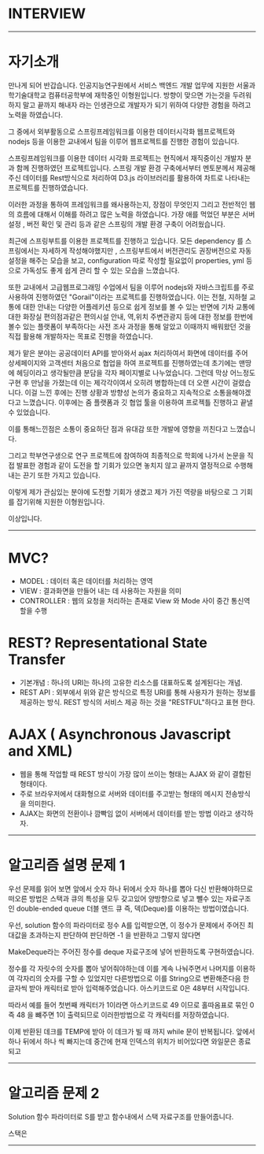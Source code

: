 # INTERVIEW

***


#  자기소개
 
 
만나게 되어 반갑습니다. 
인공지능연구원에서 서비스 백엔드 개발 업무에 지원한 서울과학기술대학교 컴퓨터공학부에 재학중인 이형원입니다.
방향이 맞으면 가는것을 두려워 하지 말고 끝까지 해내자 라는 인생관으로 개발자가 되기 위하여 다양한 경험을 하려고 노력을 하였습니다. 

그 중에서  외부활동으로  스프링프레임워크를 이용한 데이터시각화 웹프로젝트와 nodejs 등을 이용한 교내에서 팀을 이루어  웹프로젝트를 진행한 경험이 있습니다. 

스프링프레임워크를 이용한 데이터 시각화 프로젝트는 현직에서 재직중이신 개발자 분과 함께 진행하였던 프로젝트입니다.
스프링 개발 환경 구축에서부터 멘토분께서 제공해주신 데이터를 Rest방식으로 처리하여 D3.js 라이브러리를 활용하여 차트로 나타내는 프로젝트를 진행하였습니다.


이러한 과정을 통하여 프레임워크를 왜사용하는지, 장점이 무엇인지  그리고 전반적인 웹의 흐름에 대해서 이해를 하려고 많은 노력을 하였습니다.
가장 애를 먹었던 부분은 서버 설정 , 버전 확인 및 관리 등과 같은 스프링의 개발 환경 구축이 어려웠습니다. 

최근에 스프링부트를 이용한 프로젝트를 진행하고 있습니다.
모든 dependency 를 스프링에서는 자세하게 작성해야했지만 , 스프링부트에서 버전관리도 권장버전으로 자동설정을 해주는 모습을 보고, configuration 따로 작성할 필요없이 properties, yml 등으로 가독성도 좋게 쉽게 관리 할 수 있는 모습을 느꼈습니다.

또한 교내에서 고급웹프로그래밍 수업에서 팀을 이루어 nodejs와 자바스크립트를 주로 사용하여 진행하였던 "Gorail"이라는 프로젝트를 진행하였습니다.
이는 전철, 지하철 교통에 대한 안내는 다양한 어플레키션 등으로 쉽게 정보를 볼 수 있는 반면에 기차 교통에 대한 화장실 편의점과같은 편의시설 안내, 역,위치 주변관광지 등에 대한 정보를 한번에 볼수 있는 플랫폼이 부족하다는 사전 조사 과정을 통해 알았고 이때까지 배워왔던 것을 직접 활용해 개발하자는 목표로 진행을 하였습니다. 

제가 맡은 분야는 공공데이터 API를 받아와서 ajax 처리하여서 화면에 데이터를 주어 상세페이지와 고객센터
처음으로 협업을 하여 프로젝트를 진행하였는데 초기에는 맨땅에 헤딩이라고 생각될만큼 분담을 각자 페이지별로 나누었습니다.
그런데 막상 어느정도 구현 후 만남을 가졌는데 이는 제각각이여서 오히려 병합하는데 더 오랜 시간이 걸렸습니다.
이걸 느낀 후에는 진행 상황과 방향성 논의가 중요하고 지속적으로 소통을해야겠다고 느꼈습니다.
이후에는 줌 플랫폼과 깃 협업 툴을 이용하여 프로젝틀 진행하고 끝낼 수 있었습니다.

이를 통해느낀점은 소통이 중요하단 점과 유대감 또한 개발에 영향을 끼친다고 느꼈습니다.


그리고 학부연구생으로 연구 프로젝트에 참여하여 최종적으로 학회에 나가서 논문을 직접 발표한 경험과 같이 도전을 할 기회가 있으면 놓치지 않고 끝까지 열정적으로 수행해내는 끈기 또한 가지고 있습니다.
 
 이렇게 제가 관심있는 분야에 도전할 기회가 생겼고 제가 가진 역량을 바탕으로 그 기회를 잡기위해 지원한 이형원입니다.

이상입니다.




***
# MVC?

+ MODEL : 데이터 혹은 데이터를 처리하는 영역
+ VIEW : 결과화면을 만들어 내는 데 사용하는 자원을 의미
+ CONTROLLER : 웹의 요청을 처리하는 존재로 View 와 Mode 사이 중간 통신역할을 수행


# REST? Representational State Transfer

+ 기본개념 : 하나의 URI는 하나의 고유한 리소스를 대표하도록 설계된다는 개념.
+ REST API : 외부에서 위와 같은 방식으로 특정 URI를 통해 사용자가 원하는 정보를 제공하는 방식. REST 방식의 서비스 제공 하는 것을 "RESTFUL"하다고 표현 한다.


# AJAX ( Asynchronous Javascript and XML)

+ 웹을 통해 작업할 때 REST 방식이 가장 많이 쓰이는 형태는 AJAX 와 같이 결합된 형태이다.
+ 주로 브라우저에서 대화형으로 서버와 데이터를 주고받는 형태의 메시지 전송방식을 의미한다.
+ AJAX는 화면의 전환이나 깜빡임 없이 서버에서 데이터를 받는 방법 이라고 생각하자.
***


# 알고리즘 설명 문제 1

우선 문제를 읽어 보면 앞에서 숫자 하나 뒤에서 숫자 하나를 뽑아 다신 반환해야하므로 
떠오른 방법은 스택과 큐의 특성을 모두 갖고있어 양방향으로 넣고 뺄수 있는 자료구조인 double-ended queue 더블 앤드 큐 즉, 덱(Deque)를 이용하는 방법이였습니다.


우선,
 solution 함수의 파라미터로 정수 A를 입력받으면, 이 정수가 문제에서 주어진 최대값을 초과하는지 판단하여 판단하면 -1 을 반환하고 그렇지 않다면 

MakeDeque라는 주어진 정수를 deque 자료구조에 넣어 반환하도록 구현하였습니다.

정수를 각 자릿수의 숫자를 뽑아 넣어줘야하는데  이를 계속 나눠주면서 나머지를 이용하여 각자리의 숫자를 구할 수 있었지만
다른방법으로 이를 String으로 변환해준다음 한 글자씩 받아 캐릭터로 받아 입력해주었습니다.
아스키코드로 0은 48부터 시작입니다.

따라서 예를 들어 첫번째 캐릭터가 1이라면 아스키코드로 49 이므로 홀따옴표로 묶인 0 즉 48 을 뺴주면 1이 출력되므로 이러한방법으로 각 캐릭터를 저장하였습니다.

이제 반환된 데크를 TEMP에 받아 이 데크가 빌 때 까지 while 문이 반복됩니다.
앞에서 하나 뒤에서 하나 씩 빠지는데 중간에 현재 인덱스의 위치가 비어있다면 와일문은 종료되고

***

# 알고리즘 문제 2



Solution 함수 파라미터로 S를 받고 함수내에서 스택 자료구조를 만들어줍니다.

스택은 


***
